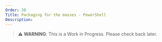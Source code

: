 ```yaml
---
Order: 20
Title: Packaging for the masses - PowerShell
Description:
---
```


> ⚠️ **WARNING**: This is a Work in Progress. Please check back later.